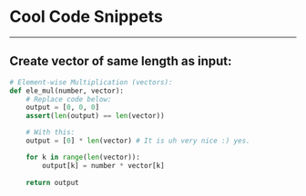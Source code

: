 # Cool Code Snippets
-------

## Create vector of same length as input:

```py
# Element-wise Multiplication (vectors):
def ele_mul(number, vector):
    # Replace code below:
    output = [0, 0, 0]
    assert(len(output) == len(vector))

    # With this:
    output = [0] * len(vector) # It is uh very nice :) yes. 

    for k in range(len(vector)):
        output[k] = number * vector[k]
    
    return output
```